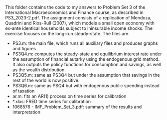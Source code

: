 This folder contains the code to my answers to Problem Set 3 of the International Macroeconomics and Finance course, as described in PS3_2023-2.pdf. The assignment consists of a replication of Mendoza, Quadrini and Rios-Rull (2007), which models a small open economy with ex-ante identical households subject to ininsurable income shocks. The exercise focuses on the long-run steady-state. The files are:
- PS3.m: the main file, which runs all auxiliary files and produces graphs and figures
- PS3Q4.m: computes the steady-state and equilibrium interest rate under the assumption of financial autarky using the endogenous grid method. It also outputs the policy functions for consumption and savings, as well as the wealth distribution.
- PS3Q5.m: same as PS3Q4 but under the assumption that savings in the rest of the world is now positive.
- PS3Q6.m: same as PSQ4 but with endogenous public spending instead of taxation
- ar.m: fits an AR(1) process on time series for calibration
- *.xlxs: FRED time series for calibration
- 1068576 - IMF_Problem_Set_3.pdf: summary of the results and interpretation

